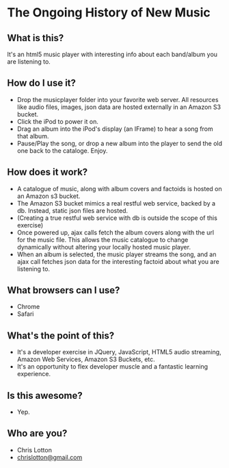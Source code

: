 The Ongoing History of New Music
=============

What is this?
-------------
It's an html5 music player with interesting info about each band/album you are listening to.

How do I use it?
----------------
* Drop the musicplayer folder into your favorite web server.  All resources like audio files, images, json data are hosted externally
in an Amazon S3 bucket.
* Click the iPod to power it on.  
* Drag an album into the iPod's display (an IFrame) to hear a song from that album.
* Pause/Play the song, or drop a new album into the player to send the old one back to the cataloge.
Enjoy.

How does it work?
-----------------
* A catalogue of music, along with album covers and factoids is hosted on an Amazon s3 bucket. 
* The Amazon S3 bucket mimics a real restful web service, backed by a db.  Instead, static json files are hosted.  
* (Creating a true restful web service with db is outside the scope of this exercise)
* Once powered up, ajax calls fetch the album covers along with the url for the music file.  This allows the music catalogue to change dynamically
without altering your locally hosted music player.
* When an album is selected, the music player streams the song, and an ajax call fetches json data for the
interesting factoid about what you are listening to.

What browsers can I use?
-----------------------------
* Chrome
* Safari

What's the point of this?
-------------------------
* It's a developer exercise in JQuery, JavaScript, HTML5 audio streaming, Amazon Web Services, Amazon S3 Buckets, etc.
* It's an opportunity to flex developer muscle and a fantastic learning experience.

Is this awesome?
----------------
* Yep.

Who are you?
------------
* Chris Lotton
* chrislotton@gmail.com
